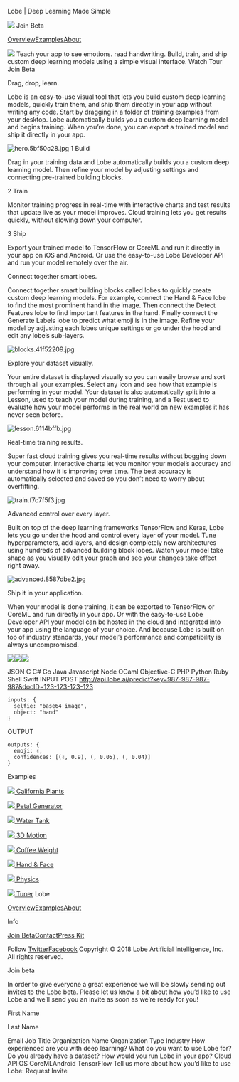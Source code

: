 Lobe | Deep Learning Made Simple

[![](../_resources/43580e475dc1d1c6bcc9d96a1fe0b3dd.png)](https://lobe.ai/)
Join Beta

[Overview](https://lobe.ai/)[Examples](https://lobe.ai/examples)[About](https://lobe.ai/about)

![](../_resources/ddd65a7fccc0b154c8e7d02f1d4e6a0d.png)
Teach your app
to
see emotions.
read handwriting.
Build, train, and ship custom deep learning
models using a simple visual interface.
Watch Tour
Join Beta

Drag, drop, learn.

Lobe is an easy-to-use visual tool that lets you build custom deep learning models, quickly train them, and ship them directly in your app without writing any code. Start by dragging in a folder of training examples from your desktop. Lobe automatically builds you a custom deep learning model and begins training. When you’re done, you can export a trained model and ship it directly in your app.

![hero.5bf50c28.jpg](../_resources/5bf50c2822467317b9e898af1e29218b.jpg)
1
Build

Drag in your training data and Lobe automatically builds you a custom deep learning model. Then refine your model by adjusting settings and connecting pre-trained building blocks.

2
Train

Monitor training progress in real-time with interactive charts and test results that update live as your model improves. Cloud training lets you get results quickly, without slowing down your computer.

3
Ship

Export your trained model to TensorFlow or CoreML and run it directly in your app on iOS and Android. Or use the easy-to-use Lobe Developer API and run your model remotely over the air.

Connect together
smart lobes.

Connect together smart building blocks called lobes to quickly create custom deep learning models. For example, connect the Hand & Face lobe to find the most prominent hand in the image. Then connect the Detect Features lobe to find important features in the hand. Finally connect the Generate Labels lobe to predict what emoji is in the image. Refine your model by adjusting each lobes unique settings or go under the hood and edit any lobe’s sub-layers.

![blocks.41f52209.jpg](../_resources/41f52209e645ea993e5ddc84c7d70d08.jpg)

Explore your
dataset visually.

Your entire dataset is displayed visually so you can easily browse and sort through all your examples. Select any icon and see how that example is performing in your model. Your dataset is also automatically split into a Lesson, used to teach your model during training, and a Test used to evaluate how your model performs in the real world on new examples it has never seen before.

![lesson.6114bffb.jpg](../_resources/6114bffbc8dfd4e71792fa821f9a16f6.jpg)

Real-time
training results.

Super fast cloud training gives you real-time results without bogging down your computer. Interactive charts let you monitor your model’s accuracy and understand how it is improving over time. The best accuracy is automatically selected and saved so you don’t need to worry about overfitting.

![train.f7c7f5f3.jpg](../_resources/f7c7f5f3458504c4530291de1d0bf40b.jpg)

Advanced control
over every layer.

Built on top of the deep learning frameworks TensorFlow and Keras, Lobe lets you go under the hood and control every layer of your model. Tune hyperparameters, add layers, and design completely new architectures using hundreds of advanced building block lobes. Watch your model take shape as you visually edit your graph and see your changes take effect right away.

![advanced.8587dbe2.jpg](../_resources/8587dbe28d66910705a7a6bb7705c59f.jpg)

Ship it in your
application.

When your model is done training, it can be exported to TensorFlow or CoreML and run directly in your app. Or with the easy-to-use Lobe Developer API your model can be hosted in the cloud and integrated into your app using the language of your choice. And because Lobe is built on top of industry standards, your model’s performance and compatibility is always uncompromised.

![](../_resources/3427773ee3b20fb74694eaf464708949.png)![](../_resources/8fac04d5e289152bb06fc3b44a096e3a.png)![](../_resources/fbc63177bc73a65b7781bbd82e98d393.png)

JSON
C
C#
Go
Java
Javascript
Node
OCaml
Objective-C
PHP
Python
Ruby
Shell
Swift
INPUT
POST http://api.lobe.ai/predict?key=987-987-987-987&docID=123-123-123-123

	inputs: {
	  selfie: "base64 image",
	  object: "hand"
	}

OUTPUT

	outputs: {
	  emoji: ✌️,
	  confidences: [(✌️, 0.9), (, 0.05), (, 0.04)]
	}

Examples

[![](../_resources/684fa64cfc060933af119463363a3efe.jpg) California Plants](https://lobe.ai/examples/california-plants)

[![](../_resources/12bf6d4c8f86f607e14cb025b83c0f82.jpg) Petal Generator](https://lobe.ai/examples/rose-petal-generator)

[![](../_resources/343c59130e718ae608ed526f5d1e38bf.jpg) Water Tank](https://lobe.ai/examples/water-tank)

[![](:/3b4cfc468f80e2cf975451a31dbae4b5) 3D Motion](https://lobe.ai/examples/3D-motion)

[![](../_resources/ade357b1cda1ad8380f1025eaac6aa2e.jpg) Coffee Weight](https://lobe.ai/examples/coffee-weight)

[![](../_resources/da7548f077cd1206357028da5532a618.jpg) Hand & Face](https://lobe.ai/examples/hand-face-tracker)

[![](../_resources/20a5250cf27afdc7ebd598d09c340570.jpg) Physics](https://lobe.ai/examples/physics)

[![](../_resources/5ec71f672dd9ecd2d727f72b3c46632b.jpg) Tuner](https://lobe.ai/examples/tuner)
Lobe

[Overview](https://lobe.ai/)[Examples](https://lobe.ai/examples)[About](https://lobe.ai/about)

Info

[Join Beta](https://lobe.ai/signup)[Contact](https://lobe.ai/mailto:info@lobe.ai)[Press Kit](https://www.dropbox.com/sh/psqipzchamejf3g/AABXg_FjS2_BLVNqSBKfN1Toa?dl=0)

Follow
[Twitter](https://twitter.com/lobe_ai)[Facebook](https://facebook.com/lobeai)
Copyright © 2018
Lobe Artificial Intelligence, Inc.
All rights reserved.

[](../_resources/eb841790ae2903795ea1b8bfeb41580e.bin)
Join beta

In order to give everyone a great experience we will be slowly sending out invites to the Lobe beta. Please let us know a bit about how you’d like to use Lobe and we’ll send you an invite as soon as we’re ready for you!

First Name

Last Name

Email
Job Title
Organization Name
Organization Type
Industry
How experienced are you with deep learning?
What do you want to use Lobe for?
Do you already have a dataset?
How would you run Lobe in your app?
Cloud APIiOS CoreMLAndroid TensorFlow
Tell us more about how you’d like to use Lobe:
Request Invite
